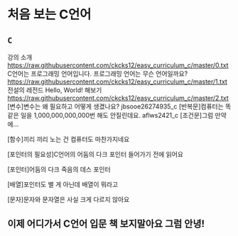 # 처음 보는 C언어
`C`
---------------
강의 소개
https://raw.githubusercontent.com/ckcks12/easy_curriculum_c/master/0.txt
C언어는 프로그래밍 언어입니다. 프로그래밍 언어는 무슨 언어일까요?
https://raw.githubusercontent.com/ckcks12/easy_curriculum_c/master/1.txt
전설의 레전드 Hello, World! 해보기
https://raw.githubusercontent.com/ckcks12/easy_curriculum_c/master/2.txt
[변수]변수는 왜 필요하고 어떻게 생겼나요?
jbsooe26274935_c
[반복문]컴퓨터는 똑같은 일을 1,000,000,000,000번 해도 안질린데요.
aflws2421_c
[조건문]그럼 만약에...

[함수]끼리 끼리 노는 건 컴퓨터도 마찬가지네요

[포인터의 필요성]C언어의 어둠의 다크 포인터 들어가기 전에 읽어요

[포인터]어둠의 다크 죽음의 데스 포인터 

[배열]포인터도 별 게 아닌데 배열이 뭐라고

[문자]문자와 문자열은 사실 크게 다르지 않아요

이제 어디가서 C언어 입문 책 보지말아요 그럼 안녕!
----------
